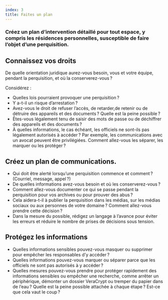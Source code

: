 ```yaml
---
index: 3
title: Faites un plan
---
```

### Créez un plan d’intervention détaillé pour tout espace, y compris les résidences personnelles, susceptible de faire l’objet d’une perquisition.

## Connaissez vos droits

De quelle orientation juridique aurez-vous besoin, vous et votre équipe, pendant la perquisition, et où la conserverez-vous ?

Considérez :

* Quelles lois pourraient provoquer une perquisition ?
* Y a-t-il un risque d’arrestation ?
* Avez-vous le droit de refuser l’accès, de retarder,de retenir ou de détruire des appareils et des documents ? Quelle est la peine possible ?
* Êtes-vous légalement tenu de saisir des mots de passe ou de déchiffrer des appareils et des documents ?
* À quelles informations, le cas échéant, les officiels ne sont-ils pas légalement autorisés à accéder ? Par exemple, les communications avec un avocat peuvent être privilégiées. Comment allez-vous les séparer, les marquer ou les protéger ?

## Créez un plan de communications.

* Qui doit être alerté lorsqu’une perquisition commence et comment ? (Courriel, message, appel ?)
* De quelles informations avez-vous besoin et où les conserverez-vous ?
* Comment allez-vous documenter ce qui se passe pendant la perquisition pour vos archives ou pour prouver des abus ?
* Cela aidera-t-il à publier la perquisition dans les médias, sur les médias sociaux ou aux personnes de votre domaine ? Comment allez-vous prendre cette décision ?
* Dans la mesure du possible, rédigez un langage à l’avance pour éviter les erreurs et réduire le nombre de prises de décisions sous tension.

## Protégez les informations

* Quelles informations sensibles pouvez-vous masquer ou supprimer pour empêcher les responsables d’y accéder ?
* Quelles informations pouvez-vous marquer ou séparer parce que les officiels ne sont pas autorisés à y accéder ?
* Quelles mesures pouvez-vous prendre pour protéger rapidement des informations sensibles ou empêcher une recherche, comme arrêter un périphérique, démonter un dossier VeraCrypt ou tremper du papier dans de l’eau ? Quelle est la peine possible attachée à chaque étape ? Est-ce que cela vaut le coup ?